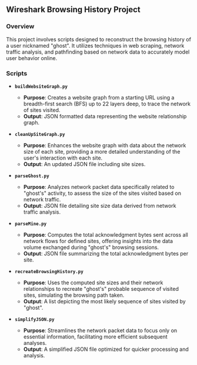 ## Wireshark Browsing History Project

### Overview
This project involves scripts designed to reconstruct the browsing history of a user nicknamed "ghost". It utilizes techniques in web scraping, network traffic analysis, and pathfinding based on network data to accurately model user behavior online.

### Scripts

- **`buildWebsiteGraph.py`**
  - **Purpose**: Creates a website graph from a starting URL using a breadth-first search (BFS) up to 22 layers deep, to trace the network of sites visited.
  - **Output**: JSON formatted data representing the website relationship graph.

- **`cleanUpSiteGraph.py`**
  - **Purpose**: Enhances the website graph with data about the network size of each site, providing a more detailed understanding of the user's interaction with each site.
  - **Output**: An updated JSON file including site sizes.

- **`parseGhost.py`**
  - **Purpose**: Analyzes network packet data specifically related to "ghost's" activity, to assess the size of the sites visited based on network traffic.
  - **Output**: JSON file detailing site size data derived from network traffic analysis.

- **`parseMine.py`**
  - **Purpose**: Computes the total acknowledgment bytes sent across all network flows for defined sites, offering insights into the data volume exchanged during "ghost's" browsing sessions.
  - **Output**: JSON file summarizing the total acknowledgment bytes per site.

- **`recreateBrowsingHistory.py`**
  - **Purpose**: Uses the computed site sizes and their network relationships to recreate "ghost's" probable sequence of visited sites, simulating the browsing path taken.
  - **Output**: A list depicting the most likely sequence of sites visited by "ghost".

- **`simplifyJSON.py`**
  - **Purpose**: Streamlines the network packet data to focus only on essential information, facilitating more efficient subsequent analyses.
  - **Output**: A simplified JSON file optimized for quicker processing and analysis.
